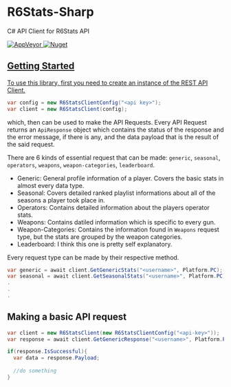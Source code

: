 # R6Stats-Sharp
C# API Client for R6Stats API

<a href="https://ci.appveyor.com/project/CenkErgen/r6stats-sharp">
<img alt="AppVeyor" src="https://img.shields.io/appveyor/build/CenkErgen/r6stats-sharp?logo=appveyor&logoColor=white&style=for-the-badge">
</a>
<a href="https://www.nuget.org/packages/R6Stats-Sharp/">
<img alt="Nuget" src="https://img.shields.io/nuget/dt/R6Stats-Sharp?color=blue&logo=nuget&logoColor=white&style=for-the-badge">
</a?

---
## Getting Started
To use this library, first you need to create an instance of the REST API Client.
```csharp
var config = new R6StatsClientConfig("<api key>");
var client = new R6StatsClient(config);
```
which, then can be used to make the API Requests. Every API Request returns an `ApiResponse` object which contains the status of the response and the error message, if there is any, and the data payload that is the result of the said request.

There are 6 kinds of essential request that can be made: `generic`, `seasonal`, `operators`, `weapons`, `weapon-categories`, `leaderboard`.
- Generic: General profile information of a player. Covers the basic stats in almost every data type.
- Seasonal: Covers detailed ranked playlist informations about all of the seasons a player took place in.
- Operators: Contains detailed information about the players operator stats.
- Weapons: Contains datiled information which is specific to every gun.
- Weapon-Categories: Contains the information found in `Weapons` request type, but the stats are grouped by the weapon categories.
- Leaderboard: I think this one is pretty self explanatory. 

Every request type can be made by their respective method.
```csharp
var generic = await client.GetGenericStats("<username>", Platform.PC);
var seasonal = await client.GetSeasonalStats("<username>", Platform.PC);
.
.
.
```

## Making a basic API request
```csharp
var client = new R6StatsClient(new R6StatsClientConfig("<api-key>"));
var response = await client.GetGenericResponse("<username>", Platform.PC);

if(response.IsSuccessful){
  var data = response.Payload;
  
  //do something
}
```
